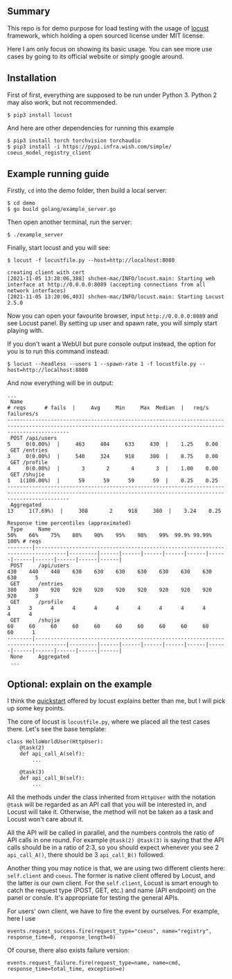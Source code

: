 ## Summary
This repo is for demo purpose for load testing with the usage of [locust](https://docs.locust.io/en/stable/what-is-locust.html) framework, which holding a open sourced license under MIT license.

Here I am only focus on showing its basic usage. You can see more use cases by going to its official website or simply google around.

## Installation
First of first, everything are supposed to be run under Python 3. Python 2 may also work, but not recommended.
```
$ pip3 install locust
```
And here are other dependencies for running this example
```
$ pip3 install torch torchvision torchaudio
$ pip3 install -i https://pypi.infra.wish.com/simple/ coeus_model_registry_client
```

## Example running guide
Firstly, `cd` into the demo folder, then build a local server:
```
$ cd demo
$ go build golang/example_server.go
```
Then open another terminal, run the server:
```
$ ./example_server
```
Finally, start locust and you will see:
```
$ locust -f locustfile.py --host=http://localhost:8080

creating client with cert
[2021-11-05 13:20:06,388] shchen-mac/INFO/locust.main: Starting web interface at http://0.0.0.0:8089 (accepting connections from all network interfaces)
[2021-11-05 13:20:06,403] shchen-mac/INFO/locust.main: Starting Locust 2.5.0
```
Now you can open your favourite browser, input `http://0.0.0.0:8089` and see Locust panel. By setting up user and spawn rate, you will simply start playing with. 

If you don't want a WebUI but pure console output instead, the option for you is to run this command instead:
```
$ locust --headless --users 1 --spawn-rate 1 -f locustfile.py --host=http://localhost:8080
```

And now everything will be in output:
```
...
 Name                                                                              # reqs      # fails  |     Avg     Min     Max  Median  |   req/s failures/s
----------------------------------------------------------------------------------------------------------------------------------------------------------------
 POST /api/users                                                                        5     0(0.00%)  |     463     404     633     430  |    1.25    0.00
 GET /entries                                                                           3     0(0.00%)  |     540     324     918     380  |    0.75    0.00
 GET /profile                                                                           4     0(0.00%)  |       3       2       4       3  |    1.00    0.00
 GET /shujie                                                                            1   1(100.00%)  |      59      59      59      59  |    0.25    0.25
----------------------------------------------------------------------------------------------------------------------------------------------------------------
 Aggregated                                                                            13     1(7.69%)  |     308       2     918     380  |    3.24    0.25

Response time percentiles (approximated)
 Type     Name                                                                                  50%    66%    75%    80%    90%    95%    98%    99%  99.9% 99.99%   100% # reqs
--------|--------------------------------------------------------------------------------|---------|------|------|------|------|------|------|------|------|------|------|------|
 POST     /api/users                                                                            430    440    440    630    630    630    630    630    630    630    630      5
 GET      /entries                                                                              380    380    920    920    920    920    920    920    920    920    920      3
 GET      /profile                                                                                3      3      4      4      4      4      4      4      4      4      4      4
 GET      /shujie                                                                                60     60     60     60     60     60     60     60     60     60     60      1
--------|--------------------------------------------------------------------------------|---------|------|------|------|------|------|------|------|------|------|------|------|
 None     Aggregated
 ...
```

## Optional: explain on the example
I think the [quickstart](https://docs.locust.io/en/stable/quickstart.html) offered by locust explains better than me, but I will pick up some key points.

The core of locust is `locustfile.py`, where we placed all the test cases there. Let's see the base template:
```
class HelloWorldUser(HttpUser):
    @task(2)
    def api_call_A(self):
        ...

    @task(3)
    def api_call_B(self):
        ...
```
All the methods under the class inherited from `HttpUser` with the notation `@task` will be regarded as an API call that you will be interested in, and Locust will take it. Otherwise, the method will not be taken as a task and Locust won't care about it. 

All the API will be called in parallel, and the numbers controls the ratio of API calls in one round. For example `@task(2) @task(3)` is saying that the API calls should be in a ratio of 2:3, so you should expect whenever you see 2 `api_call_A()`, there should be 3 `api_call_B()` followed. 

Another thing you may notice is that, we are using two different clients here: `self.client` and `coeus`. The former is native client offered by Locust, and the latter is our own client. For the `self.client`, Locust is smart enough to catch the request type (POST, GET, etc.) and name (API endpoint) on the panel or consle. It's appropriate for testing the general APIs. 

For users' own client, we have to fire the event by ourselves. For example, here I use
```
events.request_success.fire(request_type="coeus", name="registry", response_time=0, response_length=0)
```
Of course, there also exists failure version:
```
events.request_failure.fire(request_type=name, name=cmd, response_time=total_time, exception=e)
```